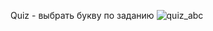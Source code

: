 Quiz - выбрать букву по заданию
![quiz_abc](https://github.com/DevJamoliddin/quiz/assets/114978227/b112ea61-edf6-408b-aa6d-a5bfb3938059)
